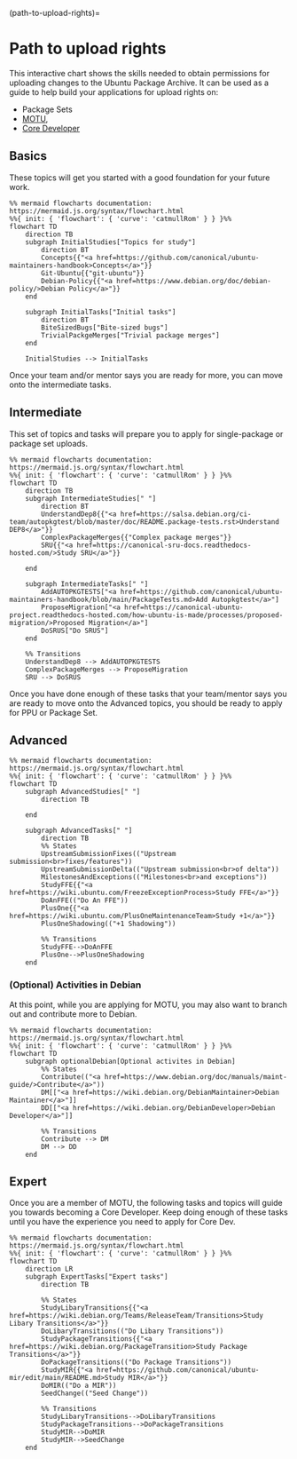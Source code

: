 (path-to-upload-rights)=
# Path to upload rights

This interactive chart shows the skills needed to obtain permissions for
uploading changes to the Ubuntu Package Archive. It can be used as a guide
to help build your applications for upload rights on:

* Package Sets
* [MOTU](https://wiki.ubuntu.com/MOTU), 
* [Core Developer](https://wiki.ubuntu.com/UbuntuDevelopers#Ubuntu_Core_Developers) 


## Basics

These topics will get you started with a good foundation for your future work.

```{mermaid}
%% mermaid flowcharts documentation: https://mermaid.js.org/syntax/flowchart.html
%%{ init: { 'flowchart': { 'curve': 'catmullRom' } } }%%
flowchart TD
    direction TB
    subgraph InitialStudies["Topics for study"]
        direction BT
        Concepts{{"<a href=https://github.com/canonical/ubuntu-maintainers-handbook>Concepts</a>"}}
        Git-Ubuntu{{"git-ubuntu"}}
        Debian-Policy{{"<a href=https://www.debian.org/doc/debian-policy/>Debian Policy</a>"}}
    end

    subgraph InitialTasks["Initial tasks"]
        direction BT
        BiteSizedBugs["Bite-sized bugs"]
        TrivialPackgeMerges["Trivial package merges"]
    end

    InitialStudies --> InitialTasks
```

Once your team and/or mentor says you are ready for more, you can move onto the
intermediate tasks.


## Intermediate

This set of topics and tasks will prepare you to apply for single-package or
package set uploads.

```{mermaid}
%% mermaid flowcharts documentation: https://mermaid.js.org/syntax/flowchart.html
%%{ init: { 'flowchart': { 'curve': 'catmullRom' } } }%%
flowchart TD
    direction TB
    subgraph IntermediateStudies[" "]
        direction BT
        UnderstandDep8{{"<a href=https://salsa.debian.org/ci-team/autopkgtest/blob/master/doc/README.package-tests.rst>Understand DEP8</a>"}}
        ComplexPackageMerges{{"Complex package merges"}}
        SRU{{"<a href=https://canonical-sru-docs.readthedocs-hosted.com/>Study SRU</a>"}}

    end
    
    subgraph IntermediateTasks[" "]
        AddAUTOPKGTESTS["<a href=https://github.com/canonical/ubuntu-maintainers-handbook/blob/main/PackageTests.md>Add Autopkgtest</a>"]
        ProposeMigration["<a href=https://canonical-ubuntu-project.readthedocs-hosted.com/how-ubuntu-is-made/processes/proposed-migration/>Proposed Migration</a>"]
        DoSRUS["Do SRUS"]
    end
    
    %% Transitions
    UnderstandDep8 --> AddAUTOPKGTESTS
    ComplexPackageMerges --> ProposeMigration
    SRU --> DoSRUS
```

Once you have done enough of these tasks that your team/mentor says you are
ready to move onto the Advanced topics, you should be ready to apply for PPU
or Package Set. 


## Advanced

```{mermaid}
%% mermaid flowcharts documentation: https://mermaid.js.org/syntax/flowchart.html
%%{ init: { 'flowchart': { 'curve': 'catmullRom' } } }%%
flowchart TD
    subgraph AdvancedStudies[" "]
        direction TB
        
    end

    subgraph AdvancedTasks[" "]
        direction TB
        %% States
        UpstreamSubmissionFixes(("Upstream submission<br>fixes/features"))
        UpstreamSubmissionDelta(("Upstream submission<br>of delta"))
        MilestonesAndExceptions(("Milestones<br>and exceptions"))
        StudyFFE{{"<a href=https://wiki.ubuntu.com/FreezeExceptionProcess>Study FFE</a>"}}
        DoAnFFE(("Do An FFE"))
        PlusOne{{"<a href=https://wiki.ubuntu.com/PlusOneMaintenanceTeam>Study +1</a>"}}
        PlusOneShadowing(("+1 Shadowing"))

        %% Transitions
        StudyFFE-->DoAnFFE
        PlusOne-->PlusOneShadowing
    end
```


### (Optional) Activities in Debian

At this point, while you are applying for MOTU, you may also want to branch out
and contribute more to Debian.

```{mermaid}
%% mermaid flowcharts documentation: https://mermaid.js.org/syntax/flowchart.html
%%{ init: { 'flowchart': { 'curve': 'catmullRom' } } }%%
flowchart TD
    subgraph optionalDebian[Optional activites in Debian]
        %% States
        Contribute(("<a href=https://www.debian.org/doc/manuals/maint-guide/>Contribute</a>"))
        DM[["<a href=https://wiki.debian.org/DebianMaintainer>Debian Maintainer</a>"]]
        DD[["<a href=https://wiki.debian.org/DebianDeveloper>Debian Developer</a>"]]

        %% Transitions
        Contribute --> DM
        DM --> DD
    end
```


## Expert 

Once you are a member of MOTU, the following tasks and topics will guide you
towards becoming a Core Developer. Keep doing enough of these tasks until you
have the experience you need to apply for Core Dev.

```{mermaid}
%% mermaid flowcharts documentation: https://mermaid.js.org/syntax/flowchart.html
%%{ init: { 'flowchart': { 'curve': 'catmullRom' } } }%%
flowchart TD
    direction LR
    subgraph ExpertTasks["Expert tasks"]
        direction TB

        %% States
        StudyLibaryTransitions{{"<a href=https://wiki.debian.org/Teams/ReleaseTeam/Transitions>Study Libary Transitions</a>"}}
        DoLibaryTransitions(("Do Libary Transitions"))
        StudyPackageTransitions{{"<a href=https://wiki.debian.org/PackageTransition>Study Package Transitions</a>"}}
        DoPackageTransitions(("Do Package Transitions"))
        StudyMIR{{"<a href=https://github.com/canonical/ubuntu-mir/edit/main/README.md>Study MIR</a>"}}
        DoMIR(("Do a MIR"))
        SeedChange(("Seed Change"))

        %% Transitions
        StudyLibaryTransitions-->DoLibaryTransitions
        StudyPackageTransitions-->DoPackageTransitions
        StudyMIR-->DoMIR
        StudyMIR-->SeedChange
    end
```


